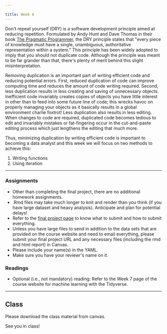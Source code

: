 ```yaml
---
 
title: Week 6 
---
```


Don't repeat yourself (DRY) is a software development principle aimed at reducing repetition. Formulated by Andy Hunt and Dave Thomas in their book [The Pragmatic Programmer](http://www.amazon.com/Pragmatic-Programmer-Journeyman-Master/dp/020161622X/ref=sr_1_1?s=books&ie=UTF8&qid=1456066112&sr=1-1&keywords=the+pragmatic+programmer), the DRY principle states that "every piece of knowledge must have a single, unambiguous, authoritative representation within a system." This principle has been widely adopted to imply that you should not duplicate code. Although the principle was meant to be far grander than that, there's plenty of merit behind this slight misinterpretation.

Removing duplication is an important part of writing efficient code and reducing potential errors. First, reduced duplication of code can improve computing time and reduces the amount of code writing required. Second, less duplication results in less creating and saving of unnecessary objects. Inefficient code invariably creates copies of objects you have little interest in other than to feed into some future line of code; this wrecks havoc on properly managing your objects as it basically results in a global environment charlie foxtrot! Less duplication also results in less editing. When changes to code are required, duplicated code becomes tedious to edit and invariably mistakes or fat-fingering occur in the cut-and-paste editing process which just lengthens the editing that much more.

Thus, minimizing duplication by writing efficient code is important to becoming a data analyst and this week we will focus on two methods to achieve this:

1. Writing functions
2. Using iteration

<hr>

### Assignments

- Other than completing the final project, there are no additional homework assignments.
- .Rmd files may take much longer to knit and render than you think (if you have large dataset and heavy analysis).  Anticipate and plan for potential delays!
- Refer to the [final project page](final-project) to know what to submit and how to submit everything.
- Unless you have large files to send in addition to the data sets that are provided on the course website and need to email everything, please submit your final project URL and any necessary files (including the rmd and html report) in Canvas.
- Please include your name(s) in the YAML.
- Make sure you have your reviewr's name on it.

### Readings

- Optional (i.e., not mandatory) reading: Refer to the Week 7 page of the course website for machine learning with the Tidyverse.


<hr>   

## Class

Please download the class material from canvas.

See you in class!




